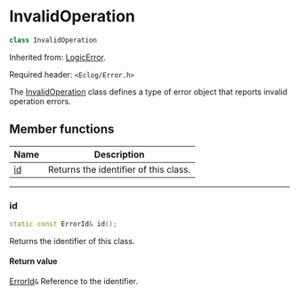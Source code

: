 # InvalidOperation

```c++
class InvalidOperation
```

Inherited from: [LogicError](LogicError.md).

Required header: `<Eclog/Error.h>`

The [InvalidOperation](InvalidOperation.md) class defines a type of error object that reports invalid operation errors.

## Member functions

| Name      | Description                           |
| --------- | ------------------------------------- |
| [id](#id) | Returns the identifier of this class. |

* * *

### id

```c++
static const ErrorId& id();
```

Returns the identifier of this class.

#### Return value

[ErrorId](ErrorId.md)`&` Reference to the identifier.